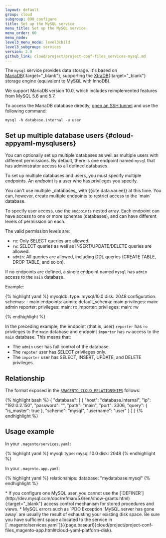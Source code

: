 ```yaml
---
layout: default
group: cloud
subgroup: 090_configure
title: Set up the MySQL service
menu_title: Set up the MySQL service
menu_order: 60
menu_node:
level3_menu_node: level3child
level3_subgroup: services
version: 2.0
github_link: cloud/project/project-conf-files_services-mysql.md
---
```


The `mysql` service provides data storage. It's based on [MariaDB](https://mariadb.com/products/subscription-plans){:target="_blank"}, supporting the [XtraDB](https://www.percona.com/software/mysql-database/percona-server/xtradb){:target="_blank"} storage
engine (equivalent to MySQL with InnoDB).

We support MariaDB version 10.0, which includes reimplemented features from MySQL 5.6 and 5.7.

To access the MariaDB database directly, [open an SSH tunnel]({{page.baseurl}}cloud/env/environments-start.html#env-start-tunn) and use the
following command:

    mysql -h database.internal -u user

## Set up multiple database users {#cloud-appyaml-mysqlusers}
You can optionally set up multiple databases as well as multiple users with different permissions. By default, there is one endpoint named `mysql` that has administrator access to all defined databases.

To set up multiple databases and users, you must specify multiple endpoints. An _endpoint_ is a user who has privileges you specify.

<div class="bs-callout bs-callout-warning" id="warning" markdown="1">
You can't use multiple _databases_ with {{site.data.var.ee}} at this time. You can, however, create multiple endpoints to restrict access to the `main` database.
</div>

To specify user access, use the `endpoints` nested array. Each endpoint can have access to one or more schemas (databases), and can have different levels of permission on each.

The valid permission levels are:

*   `ro`: Only SELECT queries are allowed.
*   `rw`: SELECT queries as well as INSERT/UPDATE/DELETE queries are allowed.
*   `admin`: All queries are allowed, including DDL queries (CREATE TABLE, DROP TABLE, and so on).

If no endpoints are defined, a single endpoint named `mysql` has `admin` access to the `main` database.

Example:

{% highlight yaml %}
mysqldb:
    type: mysql:10.0
    disk: 2048
    configuration:
        schemas:
            - main
        endpoints:
            admin:
                default_schema: main
                privileges:
                    main: admin
            reporter:
                privileges:
                    main: ro
            importer:
                privileges:
                    main: rw

{% endhighlight %}

In the preceding example, the endpoint (that is, user) `reporter` has `ro` privileges to the `main` database and endpoint `importer` has `rw` access to the `main` database. This means that:

*   The `admin` user has full control of the database.
*   The `repoter` user has SELECT privileges only.
*   The `importer` user has SELECT, INSERT, UPDATE, and DELETE privileges.

## Relationship
The format exposed in the [`$MAGENTO_CLOUD_RELATIONSHIPS`]({{page.baseurl}}cloud/env/environment-vars_cloud.html) follows:

{% highlight bash %}
{
  "database": [
    {
      "host": "database.internal",
      "ip": "192.0.2.150",
      "password": "",
      "path": "main",
      "port": 3306,
      "query": {
          "is_master": true
      },
      "scheme": "mysql",
      "username": "user"
    }
  ]
}
{% endhighlight %}

## Usage example
In your `.magento/services.yaml`:

{% highlight yaml %}
mysql:
    type: mysql:10.0
    disk: 2048
{% endhighlight %}

In your `.magento.app.yaml`:

{% highlight yaml %}
relationships:
    database: "mydatabase:mysql"
{% endhighlight %}

<div class="bs-callout bs-callout-info" id="info" markdown="1">
*   If you configure one MySQL user, you cannot use the [`DEFINER`](http://dev.mysql.com/doc/refman/5.6/en/show-grants.html){:target="_blank"} access control mechanism for stored procedures and views.
*   MySQL errors such as `PDO Exception 'MySQL server has gone away` are usually the result of exhausting your existing disk space. Be sure you have sufficient space allocated to the service in [`.magento/services.yaml`]({{page.baseurl}}cloud/project/project-conf-files_magento-app.html#cloud-yaml-platform-disk).
</div>
